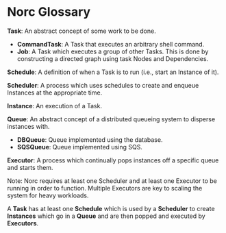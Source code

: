 Norc Glossary
=============

__Task__: An abstract concept of some work to be done.

+   __CommandTask__: A Task that executes an arbitrary shell command.
+   __Job__: A Task which executes a group of other Tasks.  This is done by
    constructing a directed graph using task Nodes and Dependencies.
  
__Schedule__: A definition of when a Task is to run (i.e., start an Instance of it).

__Scheduler__: A process which uses schedules to create and enqueue Instances at the appropriate time.

__Instance__: An execution of a Task.

__Queue__: An abstract concept of a distributed queueing system to disperse instances with.

+   __DBQueue__: Queue implemented using the database.
+   __SQSQueue__: Queue implemented using SQS.

__Executor__: A process which continually pops instances off a specific queue and starts them.

Note: Norc requires at least one Scheduler and at least one Executor to be running in order to function.  Multiple Executors are key to scaling the system for heavy workloads.

A __Task__ has at least one __Schedule__ which is used by a __Scheduler__ to create __Instances__ which go in a __Queue__ and are then popped and executed by __Executors__.
